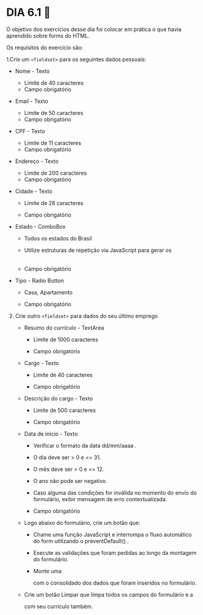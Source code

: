 # DIA 6.1 🚀

O objetivo dos exercícios desse dia foi colocar em prática o que havia aprendido sobre forms do HTML.

Os requisitos do exercício são:

1.Crie um `<fieldset>` para os seguintes dados pessoais:
  * Nome - Texto
    * Limite de 40 caracteres
    * Campo obrigatório
  * Email - Texto
    * Limite de 50 caracteres
    * Campo obrigatório
  * CPF - Texto
    * Limite de 11 caracteres
    * Campo obrigatório
  * Endereço - Texto
    * Limite de 200 caracteres
    * Campo obrigatório
  * Cidade - Texto
    * Limite de 28 caracteres

    * Campo obrigatório

  * Estado - ComboBox
    * Todos os estados do Brasil

    * Utilize estruturas de repetição via JavaScript para gerar os <option>

    * Campo obrigatório

  * Tipo - Radio Button

    * Casa, Apartamento

    * Campo obrigatório



2. Crie outro `<fieldset>` para dados do seu último emprego

    * Resumo do currículo - TextArea

      * Limite de 1000 caracteres

      * Campo obrigatório

    * Cargo - Texto

      * Limite de 40 caracteres

      * Campo obrigatório

    * Descrição do cargo - Texto

      * Limite de 500 caracteres

      * Campo obrigatório

    * Data de início - Texto

      * Verificar o formato da data dd/mm/aaaa .

      * O dia deve ser > 0 e <= 31.

      * O mês deve ser > 0 e <= 12.

      * O ano não pode ser negativo.

      * Caso alguma das condições for inválida no momento do envio do formulário, exibir mensagem de erro contextualizada.

      * Campo obrigatório

    * Logo abaixo do formulário, crie um botão que:

      * Chame uma função JavaScript e interrompa o fluxo automático do form utilizando o preventDefault() .

      * Execute as validações que foram pedidas ao longo da montagem do formulário.

      * Monte uma <div> com o consolidado dos dados que foram inseridos no formulário.

    * Crie um botão Limpar que limpa todos os campos do formulário e a <div> com seu currículo também.
